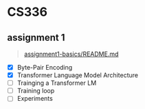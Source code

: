 # CS336
## assignment 1
> [assignment1-basics/README.md](assignment1-basics/README.md)
- [x] Byte-Pair Encoding
- [x] Transformer Language Model Architecture
- [ ] Trainging a Transformer LM
- [ ] Training loop
- [ ] Experiments